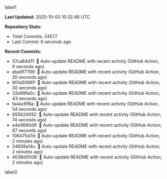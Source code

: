 
label1 
<!-- ACTIVITY_START -->
**Last Updated:** 2025-10-03 10:32:46 UTC

**Repository Stats:**
- Total Commits: 24577
- Last Commit: 9 seconds ago

**Recent Commits:**
- 57ca84d11: 🤖 Auto-update README with recent activity (GitHub Action, 9 seconds ago)
- aba9f7799: 🤖 Auto-update README with recent activity (GitHub Action, 20 seconds ago)
- 901a50697: 🤖 Auto-update README with recent activity (GitHub Action, 30 seconds ago)
- 32e89fa0c: 🤖 Auto-update README with recent activity (GitHub Action, 43 seconds ago)
- fa4ac6f6a: 🤖 Auto-update README with recent activity (GitHub Action, 54 seconds ago)
- 655624932: 🤖 Auto-update README with recent activity (GitHub Action, 74 seconds ago)
- e4e9680d9: 🤖 Auto-update README with recent activity (GitHub Action, 87 seconds ago)
- 106475d7d: 🤖 Auto-update README with recent activity (GitHub Action, 2 minutes ago)
- 34659a14c: 🤖 Auto-update README with recent activity (GitHub Action, 2 minutes ago)
- 4038d0508: 🤖 Auto-update README with recent activity (GitHub Action, 2 minutes ago)
<!-- ACTIVITY_END -->

label2
